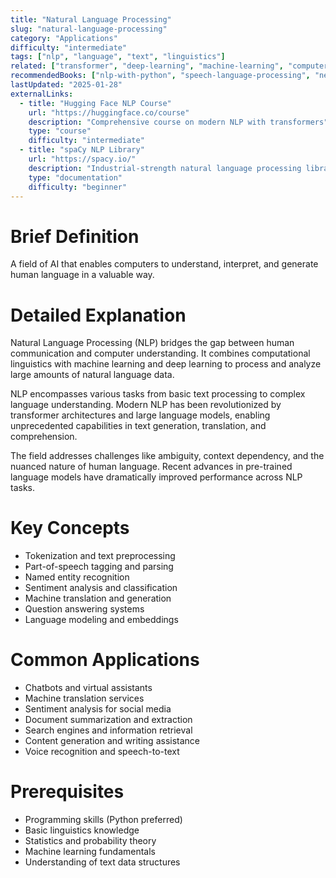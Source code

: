 ```yaml
---
title: "Natural Language Processing"
slug: "natural-language-processing"
category: "Applications"
difficulty: "intermediate"
tags: ["nlp", "language", "text", "linguistics"]
related: ["transformer", "deep-learning", "machine-learning", "computer-vision"]
recommendedBooks: ["nlp-with-python", "speech-language-processing", "neural-network-methods-nlp"]
lastUpdated: "2025-01-28"
externalLinks:
  - title: "Hugging Face NLP Course"
    url: "https://huggingface.co/course"
    description: "Comprehensive course on modern NLP with transformers"
    type: "course"
    difficulty: "intermediate"
  - title: "spaCy NLP Library"
    url: "https://spacy.io/"
    description: "Industrial-strength natural language processing library"
    type: "documentation"
    difficulty: "beginner"
---
```


# Brief Definition
A field of AI that enables computers to understand, interpret, and generate human language in a valuable way.

# Detailed Explanation
Natural Language Processing (NLP) bridges the gap between human communication and computer understanding. It combines computational linguistics with machine learning and deep learning to process and analyze large amounts of natural language data.

NLP encompasses various tasks from basic text processing to complex language understanding. Modern NLP has been revolutionized by transformer architectures and large language models, enabling unprecedented capabilities in text generation, translation, and comprehension.

The field addresses challenges like ambiguity, context dependency, and the nuanced nature of human language. Recent advances in pre-trained language models have dramatically improved performance across NLP tasks.

# Key Concepts
- Tokenization and text preprocessing
- Part-of-speech tagging and parsing
- Named entity recognition
- Sentiment analysis and classification
- Machine translation and generation
- Question answering systems
- Language modeling and embeddings

# Common Applications
- Chatbots and virtual assistants
- Machine translation services
- Sentiment analysis for social media
- Document summarization and extraction
- Search engines and information retrieval
- Content generation and writing assistance
- Voice recognition and speech-to-text

# Prerequisites
- Programming skills (Python preferred)
- Basic linguistics knowledge
- Statistics and probability theory
- Machine learning fundamentals
- Understanding of text data structures